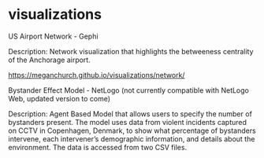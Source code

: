 # visualizations


US Airport Network - Gephi

Description: 
Network visualization that highlights the betweeness centrality of the Anchorage airport. 

https://meganchurch.github.io/visualizations/network/



Bystander Effect Model - NetLogo (not currently compatible with NetLogo Web, updated version to come)

Description:
Agent Based Model that allows users to specify the number of bystanders present. The model uses data from violent incidents captured on CCTV in Copenhagen, Denmark, to show what percentage of bystanders intervene, each intervener’s demographic information, and details about the environment. The data is accessed from two CSV files.
